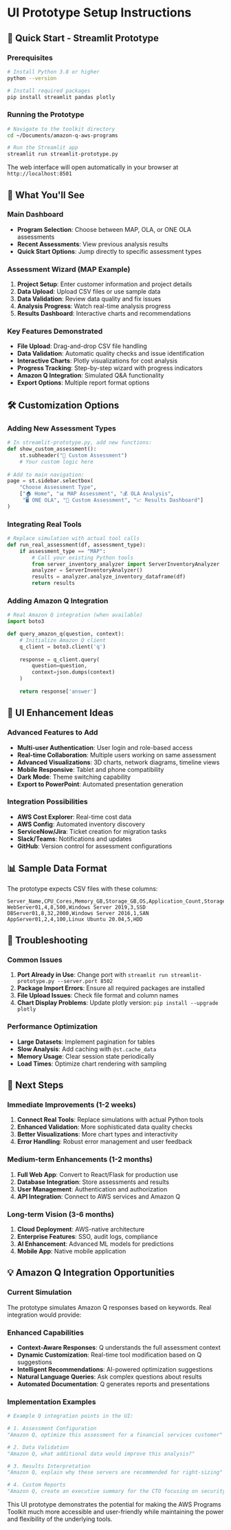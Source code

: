 # UI Prototype Setup Instructions

## 🚀 Quick Start - Streamlit Prototype

### Prerequisites
```bash
# Install Python 3.8 or higher
python --version

# Install required packages
pip install streamlit pandas plotly
```

### Running the Prototype
```bash
# Navigate to the toolkit directory
cd ~/Documents/amazon-q-aws-programs

# Run the Streamlit app
streamlit run streamlit-prototype.py
```

The web interface will open automatically in your browser at `http://localhost:8501`

## 🎯 What You'll See

### Main Dashboard
- **Program Selection**: Choose between MAP, OLA, or ONE OLA assessments
- **Recent Assessments**: View previous analysis results
- **Quick Start Options**: Jump directly to specific assessment types

### Assessment Wizard (MAP Example)
1. **Project Setup**: Enter customer information and project details
2. **Data Upload**: Upload CSV files or use sample data
3. **Data Validation**: Review data quality and fix issues
4. **Analysis Progress**: Watch real-time analysis progress
5. **Results Dashboard**: Interactive charts and recommendations

### Key Features Demonstrated
- **File Upload**: Drag-and-drop CSV file handling
- **Data Validation**: Automatic quality checks and issue identification
- **Interactive Charts**: Plotly visualizations for cost analysis
- **Progress Tracking**: Step-by-step wizard with progress indicators
- **Amazon Q Integration**: Simulated Q&A functionality
- **Export Options**: Multiple report format options

## 🛠️ Customization Options

### Adding New Assessment Types
```python
# In streamlit-prototype.py, add new functions:
def show_custom_assessment():
    st.subheader("🔧 Custom Assessment")
    # Your custom logic here
    
# Add to main navigation:
page = st.sidebar.selectbox(
    "Choose Assessment Type",
    ["🏠 Home", "📊 MAP Assessment", "💰 OLA Analysis", 
     "🖥️ ONE OLA", "🔧 Custom Assessment", "📈 Results Dashboard"]
)
```

### Integrating Real Tools
```python
# Replace simulation with actual tool calls
def run_real_assessment(df, assessment_type):
    if assessment_type == "MAP":
        # Call your existing Python tools
        from server_inventory_analyzer import ServerInventoryAnalyzer
        analyzer = ServerInventoryAnalyzer()
        results = analyzer.analyze_inventory_dataframe(df)
        return results
```

### Adding Amazon Q Integration
```python
# Real Amazon Q integration (when available)
import boto3

def query_amazon_q(question, context):
    # Initialize Amazon Q client
    q_client = boto3.client('q')
    
    response = q_client.query(
        question=question,
        context=json.dumps(context)
    )
    
    return response['answer']
```

## 🎨 UI Enhancement Ideas

### Advanced Features to Add
- **Multi-user Authentication**: User login and role-based access
- **Real-time Collaboration**: Multiple users working on same assessment
- **Advanced Visualizations**: 3D charts, network diagrams, timeline views
- **Mobile Responsive**: Tablet and phone compatibility
- **Dark Mode**: Theme switching capability
- **Export to PowerPoint**: Automated presentation generation

### Integration Possibilities
- **AWS Cost Explorer**: Real-time cost data
- **AWS Config**: Automated inventory discovery
- **ServiceNow/Jira**: Ticket creation for migration tasks
- **Slack/Teams**: Notifications and updates
- **GitHub**: Version control for assessment configurations

## 📊 Sample Data Format

The prototype expects CSV files with these columns:
```csv
Server_Name,CPU_Cores,Memory_GB,Storage_GB,OS,Application_Count,Storage_Type
WebServer01,4,8,500,Windows Server 2019,3,SSD
DBServer01,8,32,2000,Windows Server 2016,1,SAN
AppServer01,2,4,100,Linux Ubuntu 20.04,5,HDD
```

## 🔧 Troubleshooting

### Common Issues
1. **Port Already in Use**: Change port with `streamlit run streamlit-prototype.py --server.port 8502`
2. **Package Import Errors**: Ensure all required packages are installed
3. **File Upload Issues**: Check file format and column names
4. **Chart Display Problems**: Update plotly version: `pip install --upgrade plotly`

### Performance Optimization
- **Large Datasets**: Implement pagination for tables
- **Slow Analysis**: Add caching with `@st.cache_data`
- **Memory Usage**: Clear session state periodically
- **Load Times**: Optimize chart rendering with sampling

## 🚀 Next Steps

### Immediate Improvements (1-2 weeks)
1. **Connect Real Tools**: Replace simulations with actual Python tools
2. **Enhanced Validation**: More sophisticated data quality checks
3. **Better Visualizations**: More chart types and interactivity
4. **Error Handling**: Robust error management and user feedback

### Medium-term Enhancements (1-2 months)
1. **Full Web App**: Convert to React/Flask for production use
2. **Database Integration**: Store assessments and results
3. **User Management**: Authentication and authorization
4. **API Integration**: Connect to AWS services and Amazon Q

### Long-term Vision (3-6 months)
1. **Cloud Deployment**: AWS-native architecture
2. **Enterprise Features**: SSO, audit logs, compliance
3. **AI Enhancement**: Advanced ML models for predictions
4. **Mobile App**: Native mobile application

## 💡 Amazon Q Integration Opportunities

### Current Simulation
The prototype simulates Amazon Q responses based on keywords. Real integration would provide:

### Enhanced Capabilities
- **Context-Aware Responses**: Q understands the full assessment context
- **Dynamic Customization**: Real-time tool modification based on Q suggestions
- **Intelligent Recommendations**: AI-powered optimization suggestions
- **Natural Language Queries**: Ask complex questions about results
- **Automated Documentation**: Q generates reports and presentations

### Implementation Examples
```python
# Example Q integration points in the UI:

# 1. Assessment Configuration
"Amazon Q, optimize this assessment for a financial services customer"

# 2. Data Validation
"Amazon Q, what additional data would improve this analysis?"

# 3. Results Interpretation
"Amazon Q, explain why these servers are recommended for right-sizing"

# 4. Custom Reports
"Amazon Q, create an executive summary for the CTO focusing on security"
```

This UI prototype demonstrates the potential for making the AWS Programs Toolkit much more accessible and user-friendly while maintaining the power and flexibility of the underlying tools.
